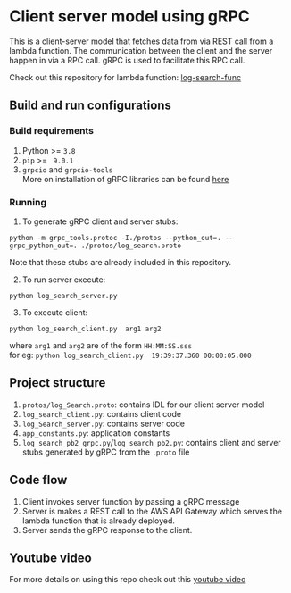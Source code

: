 # Client server model using gRPC

This is a client-server model that fetches data from via REST call from a lambda function. The communication between the client and the server happen in via a RPC call. gRPC is used to facilitate this RPC call. 

Check out this repository for lambda function: [log-search-func](https://github.com/stoic-devv/log-search-func)

##  Build and run configurations

### Build requirements
1. Python >= `3.8`
2. `pip` >= ` 9.0.1`
3. `grpcio` and `grpcio-tools`<br/>
More on installation of gRPC libraries can be found [here](https://grpc.io/docs/languages/python/quickstart/)

### Running
1. To generate gRPC client and server stubs:

`python -m grpc_tools.protoc -I./protos --python_out=. --grpc_python_out=. ./protos/log_search.proto`

Note that these stubs are already included in this repository.

2. To run server execute:

`python log_search_server.py`

3. To execute client:

`python log_search_client.py  arg1 arg2`

where `arg1` and `arg2` are of the form `HH:MM:SS.sss`<br/>
for eg: `python log_search_client.py  19:39:37.360 00:00:05.000`

## Project structure
1. `protos/log_Search.proto`: contains IDL for our client server model
2. `log_search_client.py`: contains client code
3. `log_Search_server.py`: contains server code
4. `app_constants.py`: application constants
5. `log_search_pb2_grpc.py`/`log_search_pb2.py`: contains client and server stubs generated by gRPC from the `.proto` file


## Code flow
1. Client invokes server function by passing a gRPC message
2. Server is makes a REST call to the AWS API Gateway which serves the lambda function that is already deployed.
3. Server sends the gRPC response to the client.

## Youtube video
For more details on using this repo check out this [youtube video](https://youtu.be/yyXu3mo2VJo)